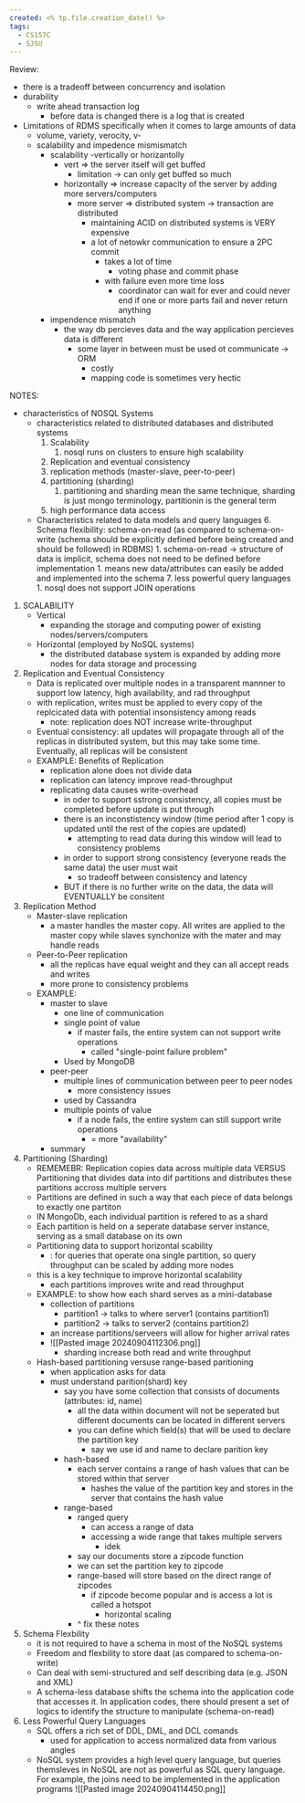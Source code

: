 ```yaml
---
created: <% tp.file.creation_date() %>
tags:
  - CS157C
  - SJSU
---
```

Review:
- there is a tradeoff between concurrency and isolation
- durability
	- write ahead transaction log
		- before data is changed there is a log that is created
- Limitations of RDMS specifically when it comes to large amounts of data
	- volume, variety, verocity, v-
	- scalability and impedence mismismatch
		- scalability -vertically or horizantolly 
			- vert => the server itself will get buffed
				- limitation -> can only get buffed so much
			- horizontally => increase capacity of the server by adding more servers/computers
				- more server => distributed system -> transaction are distributed
					- maintaining ACID on distributed systems is VERY expensive
					- a lot of netowkr communication to ensure a 2PC commit
						- takes a lot of time
							- voting phase and commit phase
						- with failure even more time loss
							- coordinator can wait for ever and could never end if one or more parts fail and never return anything
		- impendence mismatch
			- the way db percieves data and the way application percieves data is different
				- some layer in between must be used ot communicate -> ORM
					- costly
					- mapping code is sometimes very hectic

NOTES:
- characteristics of NOSQL Systems
	- characteristics related to distributed databases and distributed systems
		1. Scalability
			1. nosql runs on clusters to ensure high scalability
		2. Replication and eventual consistency
		3. replication methods (master-slave, peer-to-peer)
		4. partitioning (sharding)
			1. partitioning and sharding mean the same technique, sharding is just mongo terminology, partitionin is the general term
		5. high performance data access
	- Characteristics related to data models and query languages
		6. Schema flexibility: schema-on-read (as compared to schema-on-write (schema should be explicitly defined before being created and should be followed) in RDBMS)
			1. schema-on-read -> structure of data is implicit, schema does not need to be defined before implementation
				1. means new data/attributes can easily be added and implemented into the schema
		7. less powerful query languages 
			1. nosql does not support JOIN operations
1. SCALABILITY
	- Vertical 
		- expanding the storage and computing power of existing nodes/servers/computers
	- Horizontal (employed by NoSQL systems)
		- the distributed database system is expanded by adding more nodes for data storage and processing
2. Replication and Eventual Consistency
	- Data is replicated over multiple nodes in a transparent mannner to support low latency, high availability, and rad throughput
	- with replication, writes must be applied to every copy of the replcicated data with potential insonsistency among reads
		- note: replication does NOT increase write-throughput
	- Eventual consistency: all updates will propagate through all of the replicas in distributed system, but this may take some time. Eventually, all replicas will be consistent 
	- EXAMPLE: Benefits of Replication 
		- replication alone does not divide data
		- replication can latency improve read-throughput
		- replicating data causes write-overhead
			- in oder to support sstrong consistency, all copies must be completed before update is put through
			- there is an inconstistency window (time period after 1 copy is updated until the rest of the copies are updated)
				- attempting to read data during this window will lead to consistency problems
			- in order to support strong consistency (everyone reads the same data) the user must wait 
				- so tradeoff between consistency and latency
			- BUT if there is no further write on the data, the data will EVENTUALLY be consitent 
3. Replication Method
	- Master-slave replication
		- a master handles the master copy. All writes are applied to the master copy while slaves synchonize with the mater and may handle reads
	- Peer-to-Peer replication
		- all the replicas have equal weight and they can all accept reads and writes
		- more prone to consistency problems
	- EXAMPLE:
		- master to slave
			- one line of communication
			- single point of value
				- if master fails, the entire system can not support write operations
					- called "single-point failure problem"
			- Used by MongoDB
		- peer-peer
			- multiple lines of communication between peer to peer nodes
				- more consistency issues
			- used by Cassandra
			- multiple points of value
				- if a node fails, the entire system can still support write operations
					- = more "availability"
		- summary 
4. Partitioning (Sharding)
	- REMEMEBR: Replication copies data across multiple data VERSUS Partitioning that divides data into dif partitions and distributes these partitions accross multiple servers
	- Partitions are defined in such a way that each piece of data belongs to exactly one partiton 
	- IN MongoDb, each individual partition is refered to as a shard
	- Each partition is held on a seperate database server instance, serving as a small database on its own
	- Partitioning data to support horizontal scability 
		- : for queries that operate ona  single partition, so query throughput can be scaled by adding more nodes 
	- this is a key technique to improve horizontal scalability
		- each partitions improves write and read throughput
	- EXAMPLE: to show how each shard serves as a mini-database
		- collection of partitions
			- partition1 -> talks to where server1 (contains partition1)
			- partition2 -> talks to server2 (contains partition2)
		- an increase partitions/serveers will allow for higher arrival rates
		- ![[Pasted image 20240904112306.png]]
			- sharding increase both read and write throughput
	- Hash-based partitioning versuse range-based paritioning
		- when application asks for data
		- must understand parition(shard) key
			- say you have some collection that consists of documents (attributes: id, name)
				- all the data within document will not be seperated but different documents can be located in different servers
				- you can define which field(s) that will be used to declare the partition key
					- say we use id and name to declare parition key
			- hash-based
				- each server contains a range of hash values that can be stored within that server
					- hashes the value of the partition key and stores in the server that contains the hash value
			- range-based
				- ranged query
					- can access a range of data
					- accessing a wide range that takes multiple servers
						- idek
				- say our documents store a zipcode function
				- we can set the partition key to zipcode
				- range-based will store based on the direct range of zipcodes
					- if zipcode become popular and is access a lot is called a hotspot
						- horizontal scaling
				- ^ fix these notes
6. Schema Flexbility
	- it is not required to have a schema in most of the NoSQL systems
	- Freedom and flexbility to store daat (as compared to schema-on-write)
	- Can deal with semi-structured and self describing data (e.g. JSON and XML)
	- A schema-less database shifts the schema into the application code that accesses it. In application codes, there should present a set of logics to identify the structure to manipulate (schema-on-read)
7. Less Powerful Query Languages
	- SQL offers a rich set of DDL, DML, and DCL comands
		- used for application to access normalized data from various angles
	- NoSQL system provides a high level query language, but  queries themsleves in NoSQL are not as powerful as SQL query language. For example, the joins need to be implemented in the application programs
![[Pasted image 20240904114450.png]]

